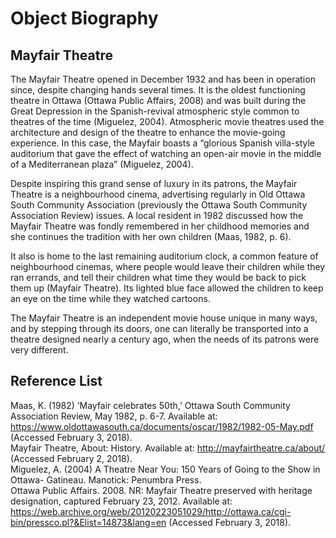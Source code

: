 # Object Biography
## Mayfair Theatre

The Mayfair Theatre opened in December 1932 and has been in operation since, despite changing hands several times. It is the oldest functioning theatre in Ottawa (Ottawa Public Affairs, 2008) and was built during the Great Depression in the Spanish-revival atmospheric style common to theatres of the time (Miguelez, 2004). Atmospheric movie theatres used the architecture and design of the theatre to enhance the movie-going experience. In this case, the Mayfair boasts a “glorious Spanish villa-style auditorium that gave the effect of watching an open-air movie in the middle of a Mediterranean plaza” (Miguelez, 2004).  

Despite inspiring this grand sense of luxury in its patrons, the Mayfair Theatre is a neighbourhood cinema, advertising regularly in Old Ottawa South Community Association (previously the Ottawa South Community Association Review) issues. A local resident in 1982 discussed how the Mayfair Theatre was fondly remembered in her childhood memories and she continues the tradition with her own children (Maas, 1982, p. 6).  

It also is home to the last remaining auditorium clock, a common feature of neighbourhood cinemas, where people would leave their children while they ran errands, and tell their children what time they would be back to pick them up (Mayfair Theatre). Its lighted blue face allowed the children to keep an eye on the time while they watched cartoons.  

The Mayfair Theatre is an independent movie house unique in many ways, and by stepping through its doors, one can literally be transported into a theatre designed nearly a century ago, when the needs of its patrons were very different.  
  
  
## Reference List  
Maas, K. (1982) ‘Mayfair celebrates 50th,’ Ottawa South Community Association Review, May 	1982, p. 6-7. Available at: https://www.oldottawasouth.ca/documents/oscar/1982/1982-05-May.pdf (Accessed February 3, 2018).  
Mayfair Theatre, About: History. Available at: http://mayfairtheatre.ca/about/ (Accessed 	February 2, 2018).  
Miguelez, A. (2004) A Theatre Near You: 150 Years of Going to the Show in Ottawa-	Gatineau. Manotick: Penumbra Press.  
Ottawa Public Affairs. 2008. NR: Mayfair Theatre preserved with heritage designation, captured 	February 23, 2012. Available at: 	https://web.archive.org/web/20120223051029/http://ottawa.ca/cgi-bin/pressco.pl?&Elist=14873&lang=en (Accessed February 3, 2018).

